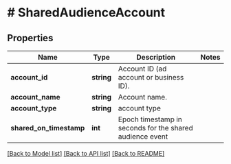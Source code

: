 # # SharedAudienceAccount

## Properties

Name | Type | Description | Notes
------------ | ------------- | ------------- | -------------
**account_id** | **string** | Account ID (ad account or business ID). |
**account_name** | **string** | Account name. |
**account_type** | **string** | account type |
**shared_on_timestamp** | **int** | Epoch timestamp in seconds for the shared audience event |

[[Back to Model list]](../../README.md#models) [[Back to API list]](../../README.md#endpoints) [[Back to README]](../../README.md)
